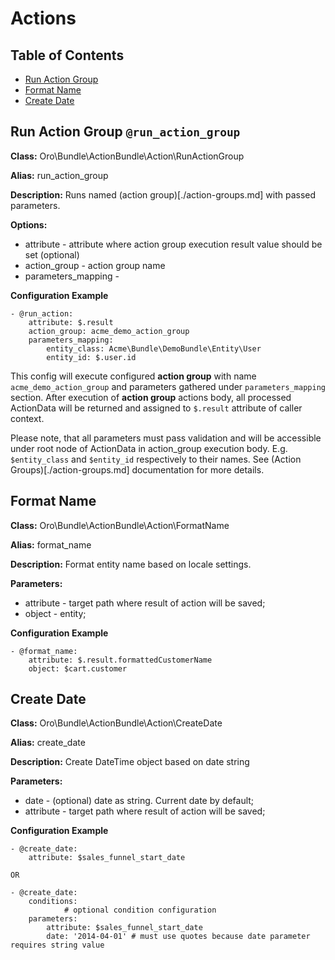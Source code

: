 Actions
=========

Table of Contents
-----------------
 - [Run Action Group](#run-action-group-run_action_group)
 - [Format Name](#format-name-format_name)
 - [Create Date](#create-date-create_date)

Run Action Group `@run_action_group`
------------------------

**Class:** Oro\Bundle\ActionBundle\Action\RunActionGroup

**Alias:** run_action_group

**Description:** Runs named (action group)[./action-groups.md] with passed parameters.

**Options:**
 - attribute - attribute where action group execution result value should be set (optional)
 - action_group - action group name
 - parameters_mapping - 
    

**Configuration Example**
```
- @run_action:
    attribute: $.result
    action_group: acme_demo_action_group
    parameters_mapping:
        entity_class: Acme\Bundle\DemoBundle\Entity\User
        entity_id: $.user.id
```

This config will execute configured **action group** with name `acme_demo_action_group` and parameters gathered under `parameters_mapping` section.
 After execution of **action group** actions body, all processed ActionData will be returned and assigned to `$.result` attribute of caller context.
 
 Please note, that all parameters must pass validation and will be accessible under root node of ActionData in action_group execution body. 
 E.g. `$entity_class` and `$entity_id` respectively to their names. See (Action Groups)[./action-groups.md] documentation for more details.

Format Name
-----------

**Class:** Oro\Bundle\ActionBundle\Action\FormatName

**Alias:** format_name

**Description:** Format entity name based on locale settings.

**Parameters:**
 - attribute - target path where result of action will be saved;
 - object - entity;

**Configuration Example**
```
- @format_name:
    attribute: $.result.formattedCustomerName
    object: $cart.customer
```


Create Date
-----------

**Class:** Oro\Bundle\ActionBundle\Action\CreateDate

**Alias:** create_date

**Description:** Create DateTime object based on date string

**Parameters:**
 - date - (optional) date as string. Current date by default;
 - attribute - target path where result of action will be saved;

**Configuration Example**
```
- @create_date:
    attribute: $sales_funnel_start_date

OR

- @create_date:
    conditions:
            # optional condition configuration
    parameters:
        attribute: $sales_funnel_start_date
        date: '2014-04-01' # must use quotes because date parameter requires string value
```
